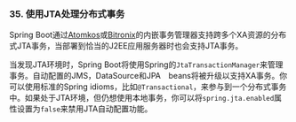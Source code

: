 ### 35. 使用JTA处理分布式事务

Spring Boot通过[Atomkos](http://www.atomikos.com/)或[Bitronix](http://docs.codehaus.org/display/BTM/Home)的内嵌事务管理器支持跨多个XA资源的分布式JTA事务，当部署到恰当的J2EE应用服务器时也会支持JTA事务。

当发现JTA环境时，Spring Boot将使用Spring的`JtaTransactionManager`来管理事务。自动配置的JMS，DataSource和JPA　beans将被升级以支持XA事务。你可以使用标准的Spring idioms，比如`@Transactional`，来参与到一个分布式事务中。如果处于JTA环境，但仍想使用本地事务，你可以将`spring.jta.enabled`属性设置为`false`来禁用JTA自动配置功能。
